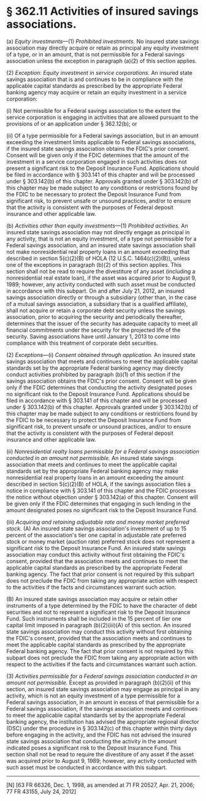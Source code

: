 # § 362.11   Activities of insured savings associations.

(a) *Equity investments*—(1) *Prohibited investments.* No insured state savings association may directly acquire or retain as principal any equity investment of a type, or in an amount, that is not permissible for a Federal savings association unless the exception in paragraph (a)(2) of this section applies.


(2) *Exception: Equity investment in service corporations.* An insured state savings association that is and continues to be in compliance with the applicable capital standards as prescribed by the appropriate Federal banking agency may acquire or retain an equity investment in a service corporation:


(i) Not permissible for a Federal savings association to the extent the service corporation is engaging in activities that are allowed pursuant to the provisions of or an application under § 362.12(b); or


(ii) Of a type permissible for a Federal savings association, but in an amount exceeding the investment limits applicable to Federal savings associations, if the insured state savings association obtains the FDIC's prior consent. Consent will be given only if the FDIC determines that the amount of the investment in a service corporation engaged in such activities does not present a significant risk to the Deposit Insurance Fund. Applications should be filed in accordance with § 303.141 of this chapter and will be processed under § 303.142(b) of this chapter. Approvals granted under § 303.142(b) of this chapter may be made subject to any conditions or restrictions found by the FDIC to be necessary to protect the Deposit Insurance Fund from significant risk, to prevent unsafe or unsound practices, and/or to ensure that the activity is consistent with the purposes of Federal deposit insurance and other applicable law.


(b) *Activities other than equity investments*—(1) *Prohibited activities.* An insured state savings association may not directly engage as principal in any activity, that is not an equity investment, of a type not permissible for a Federal savings association, and an insured state savings association shall not make nonresidential real property loans in an amount exceeding that described in section 5(c)(2)(B) of HOLA (12 U.S.C. 1464(c)(2)(B)), unless one of the exceptions in paragraph (b)(2) of this section applies. This section shall not be read to require the divestiture of any asset (including a nonresidential real estate loan), if the asset was acquired prior to August 9, 1989; however, any activity conducted with such asset must be conducted in accordance with this subpart. On and after July 21, 2012, an insured savings association directly or through a subsidiary (other than, in the case of a mutual savings association, a subsidiary that is a qualified affiliate), shall not acquire or retain a corporate debt security unless the savings association, prior to acquiring the security and periodically thereafter, determines that the issuer of the security has adequate capacity to meet all financial commitments under the security for the projected life of the security. Saving associations have until January 1, 2013 to come into compliance with this treatment of corporate debt securities.


(2) *Exceptions*—(i) *Consent obtained through application.* An insured state savings association that meets and continues to meet the applicable capital standards set by the appropriate Federal banking agency may directly conduct activities prohibited by paragraph (b)(1) of this section if the savings association obtains the FDIC's prior consent. Consent will be given only if the FDIC determines that conducting the activity designated poses no significant risk to the Deposit Insurance Fund. Applications should be filed in accordance with § 303.141 of this chapter and will be processed under § 303.142(b) of this chapter. Approvals granted under § 303.142(b) of this chapter may be made subject to any conditions or restrictions found by the FDIC to be necessary to protect the Deposit Insurance Fund from significant risk, to prevent unsafe or unsound practices, and/or to ensure that the activity is consistent with the purposes of Federal deposit insurance and other applicable law.


(ii) *Nonresidential realty loans permissible for a Federal savings association conducted in an amount not permissible.* An insured state savings association that meets and continues to meet the applicable capital standards set by the appropriate Federal banking agency may make nonresidential real property loans in an amount exceeding the amount described in section 5(c)(2)(B) of HOLA, if the savings association files a notice in compliance with § 303.141 of this chapter and the FDIC processes the notice without objection under § 303.142(a) of this chapter. Consent will be given only if the FDIC determines that engaging in such lending in the amount designated poses no significant risk to the Deposit Insurance Fund.


(iii) *Acquiring and retaining adjustable rate and money market preferred stock.* (A) An insured state savings association's investment of up to 15 percent of the association's tier one capital in adjustable rate preferred stock or money market (auction rate) preferred stock does not represent a significant risk to the Deposit Insurance Fund. An insured state savings association may conduct this activity without first obtaining the FDIC's consent, provided that the association meets and continues to meet the applicable capital standards as prescribed by the appropriate Federal banking agency. The fact that prior consent is not required by this subpart does not preclude the FDIC from taking any appropriate action with respect to the activities if the facts and circumstances warrant such action.


(B) An insured state savings association may acquire or retain other instruments of a type determined by the FDIC to have the character of debt securities and not to represent a significant risk to the Deposit Insurance Fund. Such instruments shall be included in the 15 percent of tier one capital limit imposed in paragraph (b)(2)(iii)(A) of this section. An insured state savings association may conduct this activity without first obtaining the FDIC's consent, provided that the association meets and continues to meet the applicable capital standards as prescribed by the appropriate Federal banking agency. The fact that prior consent is not required by this subpart does not preclude the FDIC from taking any appropriate action with respect to the activities if the facts and circumstances warrant such action.


(3) *Activities permissible for a Federal savings association conducted in an amount not permissible.* Except as provided in paragraph (b)(2)(ii) of this section, an insured state savings association may engage as principal in any activity, which is not an equity investment of a type permissible for a Federal savings association, in an amount in excess of that permissible for a Federal savings association, if the savings association meets and continues to meet the applicable capital standards set by the appropriate Federal banking agency, the institution has advised the appropriate regional director (DSC) under the procedure in § 303.142(c) of this chapter within thirty days before engaging in the activity, and the FDIC has not advised the insured state savings association that conducting the activity in the amount indicated poses a significant risk to the Deposit Insurance Fund. This section shall not be read to require the divestiture of any asset if the asset was acquired prior to August 9, 1989; however, any activity conducted with such asset must be conducted in accordance with this subpart.



---

[N] [63 FR 66326, Dec. 1, 1998, as amended at 71 FR 20527, Apr. 21, 2006; 77 FR 43155, July 24, 2012]





